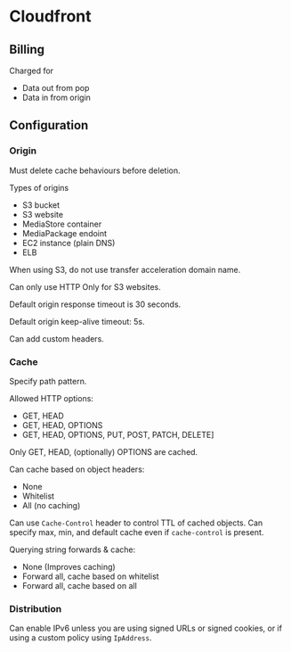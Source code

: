 # Cloudfront

## Billing

Charged for

- Data out from pop
- Data in from origin

## Configuration

### Origin

Must delete cache behaviours before deletion.

Types of origins

- S3 bucket
- S3 website
- MediaStore container
- MediaPackage endoint
- EC2 instance (plain DNS)
- ELB

When using S3, do not use transfer acceleration domain name.

Can only use HTTP Only for S3 websites.

Default origin response timeout is 30 seconds.

Default origin keep-alive timeout: 5s.

Can add custom headers.

### Cache

Specify path pattern.

Allowed HTTP options:

- GET, HEAD
- GET, HEAD, OPTIONS
- GET, HEAD, OPTIONS, PUT, POST, PATCH, DELETE]

Only GET, HEAD, (optionally) OPTIONS are cached.

Can cache based on object headers:

- None
- Whitelist
- All (no caching)

Can use `Cache-Control` header to control TTL of cached objects. Can specify max, min, and default cache even if `cache-control` is present.

Querying string forwards & cache:

- None (Improves caching)
- Forward all, cache based on whitelist
- Forward all, cache based on all

### Distribution

Can enable IPv6 unless you are using signed URLs or signed cookies, or if using a custom policy using `IpAddress`.
